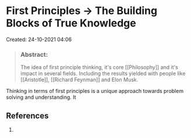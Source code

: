 # First Principles -> The Building Blocks of True Knowledge
Created: 24-10-2021 04:06

> ### **Abstract:**
> The idea of first principle thinking, it's core [[Philosophy]] and it's impact in several fields. Including the results yielded with people like [[Aristotle]], [[Richard Feynman]] and Elon Musk.

Thinking in terms of first principles is a unique approach towards problem solving and understanding. It 

## References
1. 